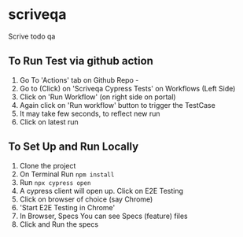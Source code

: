 # scriveqa
Scrive todo qa

## To Run Test via github action
1. Go To 'Actions' tab on Github Repo -
2. Go to (Click) on 'Scriveqa Cypress Tests' on Workflows (Left Side)
3. Click on 'Run Workflow' (on right side on portal)
4. Again click on 'Run workflow' button to trigger the TestCase
5. It may take few seconds, to reflect new run
6. Click on latest run

## To Set Up and Run Locally 

1. Clone the project
2. On Terminal 
   Run ```npm install```
4. Run ```npx cypress open```
5. A cypress client will open up. Click on E2E Testing
6. Click on browser of choice (say Chrome)
7. 'Start E2E Testing in Chrome'
8. In Browser, Specs You can see Specs (feature) files
9. Click and Run the specs
